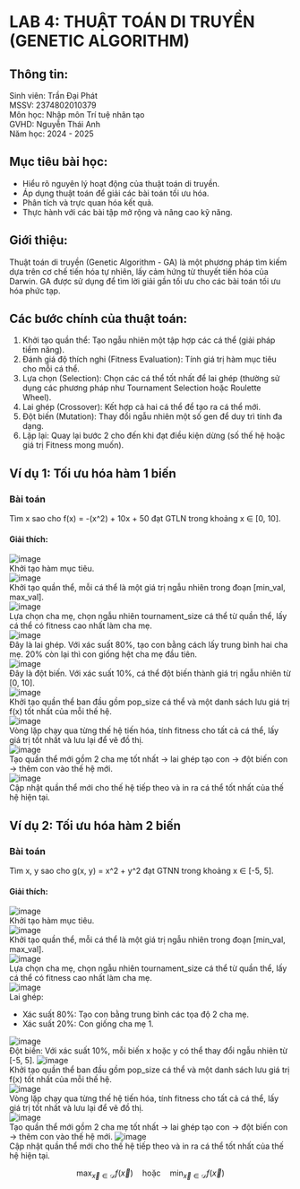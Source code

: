 # LAB 4: THUẬT TOÁN DI TRUYỀN (GENETIC ALGORITHM)  
## Thông tin:  
Sinh viên: Trần Đại Phát  
MSSV: 2374802010379  
Môn học: Nhập môn Trí tuệ nhân tạo  
GVHD: Nguyễn Thái Anh  
Năm học: 2024 - 2025  
## Mục tiêu bài học:  
- Hiểu rõ nguyên lý hoạt động của thuật toán di truyền.
- Áp dụng thuật toán để giải các bài toán tối ưu hóa.
- Phân tích và trực quan hóa kết quả.
- Thực hành với các bài tập mở rộng và nâng cao kỹ năng.
## Giới thiệu:  
Thuật toán di truyền (Genetic Algorithm - GA) là một phương pháp tìm kiếm dựa trên cơ chế tiến hóa tự nhiên, lấy cảm hứng từ thuyết tiến hóa của Darwin. GA được sử dụng để tìm lời giải gần tối ưu cho các bài toán tối ưu hóa phức tạp.  
## Các bước chính của thuật toán:  
1. Khởi tạo quần thể: Tạo ngẫu nhiên một tập hợp các cá thể (giải pháp tiềm năng).
2. Đánh giá độ thích nghi (Fitness Evaluation): Tính giá trị hàm mục tiêu cho mỗi cá thể.
3. Lựa chọn (Selection): Chọn các cá thể tốt nhất để lai ghép (thường sử dụng các phương pháp như Tournament Selection hoặc Roulette Wheel).
4. Lai ghép (Crossover): Kết hợp cả hai cá thể để tạo ra cá thể mới.
5. Đột biến (Mutation): Thay đổi ngẫu nhiên một số gen để duy trì tính đa dạng.
6. Lặp lại: Quay lại bước 2 cho đến khi đạt điều kiện dừng (số thế hệ hoặc giá trị Fitness mong muốn).

## Ví dụ 1: Tối ưu hóa hàm 1 biến  
### Bài toán  
Tìm x sao cho f(x) = -(x^2) + 10x + 50 đạt GTLN trong khoảng x ∈ [0, 10].  
#### Giải thích:  
![image](https://github.com/user-attachments/assets/89050164-637b-4141-9cc5-2ce9f737dfcf)  
Khởi tạo hàm mục tiêu.  
![image](https://github.com/user-attachments/assets/d6dc0e3e-b464-460e-ba52-ef63e53cce0c)  
Khởi tạo quần thể, mỗi cá thể là một giá trị ngẫu nhiên trong đoạn [min_val, max_val].  
![image](https://github.com/user-attachments/assets/dc08272e-027b-4438-99d1-aad53c858bcf)  
Lựa chọn cha mẹ, chọn ngẫu nhiên tournament_size cá thể từ quần thể, lấy cá thể có fitness cao nhất làm cha mẹ.  
![image](https://github.com/user-attachments/assets/e67036b2-7126-41d1-a6e1-fb3924b237f2)  
Đây là lai ghép. Với xác suất 80%, tạo con bằng cách lấy trung bình hai cha mẹ. 20% còn lại thì con giống hệt cha mẹ đầu tiên.  
![image](https://github.com/user-attachments/assets/6bc8f342-6780-4f6e-bef6-5069739298d7)  
Đây là đột biến. Với xác suất 10%, cá thể đột biến thành giá trị ngẫu nhiên từ [0, 10].  
![image](https://github.com/user-attachments/assets/42fc49fd-f8d4-4a44-87c3-73368bc5caa8)  
Khởi tạo quần thể ban đầu gồm pop_size cá thể và một danh sách lưu giá trị f(x) tốt nhất của mỗi thế hệ.  
![image](https://github.com/user-attachments/assets/af094dbb-48f6-409b-aa52-dcc633ab7654)  
Vòng lặp chạy qua từng thế hệ tiến hóa, tính fitness cho tất cả cá thể, lấy giá trị tốt nhất và lưu lại để vẽ đồ thị.  
![image](https://github.com/user-attachments/assets/2aa7ae35-4138-44d9-89f7-b40be747f875)  
Tạo quần thể mới gồm 2 cha mẹ tốt nhất -> lai ghép tạo con -> đột biến con -> thêm con vào thế hệ mới.  
![image](https://github.com/user-attachments/assets/4597a6fb-1e3e-41bc-8f83-4d007226fe88)  
Cập nhật quần thể mới cho thế hệ tiếp theo và in ra cá thể tốt nhất của thế hệ hiện tại.  

## Ví dụ 2: Tối ưu hóa hàm 2 biến  
### Bài toán  
Tìm x, y sao cho g(x, y) = x^2 + y^2 đạt GTNN trong khoảng x ∈ [-5, 5].  
#### Giải thích:  
![image](https://github.com/user-attachments/assets/3c5df443-51d0-4878-8ded-89ff26e7751d)  
Khởi tạo hàm mục tiêu.  
![image](https://github.com/user-attachments/assets/adb8e549-6d63-43b4-8d6c-a1bfb87a675d)  
Khởi tạo quần thể, mỗi cá thể là một giá trị ngẫu nhiên trong đoạn [min_val, max_val].  
![image](https://github.com/user-attachments/assets/cbb8a9a6-2435-4854-b04d-5a11e8366582)  
Lựa chọn cha mẹ, chọn ngẫu nhiên tournament_size cá thể từ quần thể, lấy cá thể có fitness cao nhất làm cha mẹ.  
![image](https://github.com/user-attachments/assets/e429decc-ac66-4926-acf2-2d2faf817c58)  
Lai ghép:  
- Xác suất 80%: Tạo con bằng trung bình các tọa độ 2 cha mẹ.  
- Xác suất 20%: Con giống cha mẹ 1.

![image](https://github.com/user-attachments/assets/cca891b8-6c3f-476c-9d5b-320e47618cd3)  
Đột biến: Với xác suất 10%, mỗi biến x hoặc y có thể thay đổi ngẫu nhiên từ [-5, 5].
![image](https://github.com/user-attachments/assets/44a0a754-938b-4568-99d8-1056567168c8)  
Khởi tạo quần thể ban đầu gồm pop_size cá thể và một danh sách lưu giá trị f(x) tốt nhất của mỗi thế hệ.  
![image](https://github.com/user-attachments/assets/55063444-2460-4c9b-9470-fd9fbd06515c)  
Vòng lặp chạy qua từng thế hệ tiến hóa, tính fitness cho tất cả cá thể, lấy giá trị tốt nhất và lưu lại để vẽ đồ thị.  
![image](https://github.com/user-attachments/assets/f20f71cc-f3b1-4617-be76-d4cf4bce7038)  
Tạo quần thể mới gồm 2 cha mẹ tốt nhất -> lai ghép tạo con -> đột biến con -> thêm con vào thế hệ mới. 
![image](https://github.com/user-attachments/assets/f5e70e30-e90b-4bea-8fc4-f221cb80daf3)  
Cập nhật quần thể mới cho thế hệ tiếp theo và in ra cá thể tốt nhất của thế hệ hiện tại.

```math
\max_{\vec{x} \in \mathcal{D}} f(\vec{x}) \quad \text{hoặc} \quad \min_{\vec{x} \in \mathcal{D}} f(\vec{x})































